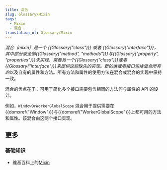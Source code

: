 ```yaml
---
title: 混合
slug: Glossary/Mixin
tags:
  - Mixin
  - 混合
translation_of: Glossary/Mixin
---
```

*混合（mixin）*是一个 {{Glossary("class")}} 或者 {{Glossary("interface")}}，其中部分或全部{{Glossary("method", "methods")}}与{{Glossary("property", "properties")}}未实现，需要另一个{{Glossary("class")}}或者{{Glossary("interface")}}来提供这些缺失的实现。新的类或者接口包括*混合所有的*以及自有的属性和方法。所有方法和属性的使用方法在混合或混合的实现中保持一致。

混合的优点在于：可用于简化多个接口需要包含相同的方法何与属性的 API 的设计。

例如，`WindowOrWorkerGlobalScope` 混合用于提供需要在{{domxref("Window")}}与{{domxref("WorkerGlobalScope")}}上都可用的方法和属性。该混合由这两个接口实现。

## 更多

### 基础知识

- 维基百科上的[Mixin](https://en.wikipedia.org/wiki/Mixin)
